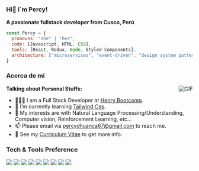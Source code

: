 ### Hi👋 i´m Percy!

**A passionate fullstack developer from Cusco, Perú**
```javascript
const Percy = {
  pronouns: "she" | "her",
  code: [Javascript, HTML, CSS],
  tools: [React, Redux, Node, Styled-Components],
  architecture: ["microservices", "event-driven", "design system pattern"],
}
```

### Acerca de mi

  <img align="right" alt="GIF" src="https://i.pinimg.com/originals/e4/26/70/e426702edf874b181aced1e2fa5c6cde.gif" />

**Talking about Personal Stuffs:**

- 👨🏽‍💻 I am a Full Stack Developer at [Henry Bootcamp](https://www.soyhenry.com/).
- 🌱 I’m currently learning [Tailwind Css](https://tailwindcss.com/). 
- 🤔 My interests are with Natural Language Processing/Understanding, Computer vision, Reinforcement Learning, etc...
- 📫 Please email via percydhuanca67@gmail.com to reach me.
- 📝 See my [Curriculum Vitae](https://drive.google.com/file/d/1YIVeRBDloJK1fkrDG4jhvrrspo8CKtuW/view?usp=sharing) to get more info.


### Tech & Tools Preference

<img src = "https://img.shields.io/badge/-HTML5-E34F26?style=flat&logo=html5&logoColor=white"> <img src = "https://img.shields.io/badge/-CSS3-1572B6?style=flat&logo=css3&logoColor=white">
<img src="https://img.shields.io/badge/-JavaScript-eed718?style=flat&logo=javascript&logoColor=ffffff">
<img src="https://img.shields.io/badge/-React-000000?style=flat&logo=react&logoColor=00c8ff">
<img src="https://img.shields.io/badge/-Express.js-787878?style=flat">
<img src="https://img.shields.io/badge/-Node.js-3C873A?style=flat&logo=Node.js&logoColor=white">
<img src="http://img.shields.io/badge/-Git-F1502F?style=flat&logo=git&logoColor=FFFFFF">
<img src="http://img.shields.io/badge/-Github-000000?style=flat&logo=github&logoColor=FFFFFF">
<img src="http://img.shields.io/badge/-VS%20Code-007ACC?style=flat&logo=visual%20studio%20code&logoColor=white">


